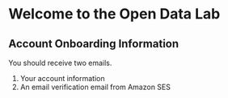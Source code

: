 # Welcome to the Open Data Lab

## Account Onboarding Information
You should receive two emails.
1. Your account information
2. An email verification email from Amazon SES
